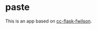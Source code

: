 # paste

This is an app based on [cc-flask-fwilson](https://github.com/fwilson42/cc-flask-fwilson).
